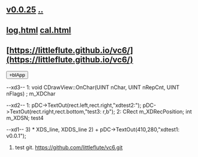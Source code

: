 ## [v0.0.25](https://github.com/littleflute/vc6/edit/master/i/11/DrawCli/readme.md) [..](..)
## [log.html](log.html) [cal.html](cal.html) 
## [https://littleflute.github.io/vc6/](https://littleflute.github.io/vc6/)
 
<div id = "id_div_4_plx">
  <button id = "id_btn_4_blApp">+blApp</button> 
</div> 

<script src="https://littleflute.github.io/JavaScript/w3.js"></script>
<script src="https://littleflute.github.io/JavaScript/blclass.js" ></script>
<script src="https://littleflute.github.io/JavaScript/blApp.js"></script>

--xd3--
1: void CDrawView::OnChar(UINT nChar, UINT nRepCnt, UINT nFlags) ; m_XDChar

--xd2--
1: pDC->TextOut(rect.left,rect.right,"xdtest2:"); pDC->TextOut(rect.right,rect.bottom,"test3: r,b");
2: CRect					m_XDRecPosition; int						m_XDSN;
test4

--xd1--
3) * 	XDS_line, XDDS_line
2) + 	pDC->TextOut(410,280,"xdtest1: v0.0.1");

1) test git. 
https://github.com/littleflute/vc6.git
